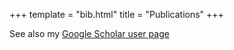 +++
template = "bib.html"
title = "Publications"
+++

See also my [Google Scholar user page](https://scholar.google.de/citations?user=Tabbno4AAAAJ)
